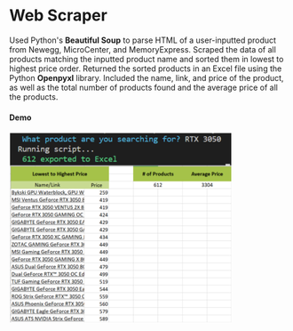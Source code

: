 # Web Scraper

Used Python's **Beautiful Soup** to parse HTML of a user-inputted product from Newegg, MicroCenter, and MemoryExpress. Scraped the data of all products matching the inputted product name and sorted them in lowest to highest price order. Returned the sorted products in an Excel file using the Python **Openpyxl** library. Included the name, link, and price of the product, as well as the total number of products found and the average price of all the products.

#### Demo

<p><img align="left" alt="gif" src="https://github.com/HamaadYousaf/Web-Scraper/blob/main/demo.png" width="400"/></p>
